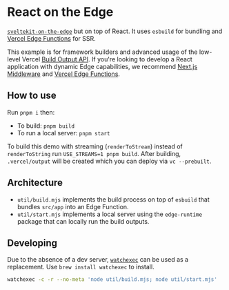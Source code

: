 # React on the Edge

[`sveltekit-on-the-edge`](https://sveltekit-on-the-edge.vercel.app/) but on top of React. It uses `esbuild` for bundling and [Vercel Edge Functions](https://vercel.com/edge) for SSR.

This example is for framework builders and advanced usage of the low-level Vercel [Build Output API](https://vercel.com/docs/build-output-api/v3). If you're looking to develop a React application with dynamic Edge capabilities, we recommend [Next.js Middleware](https://nextjs.org/docs/advanced-features/middleware) and [Vercel Edge Functions](https://vercel.com/edge).

## How to use

Run `pnpm i` then:

- To build: `pnpm build`
- To run a local server: `pnpm start`

To build this demo with streaming (`renderToStream`) instead of `renderToString` run `USE_STREAMS=1 pnpm build`.
After building, `.vercel/output` will be created which you can deploy via `vc --prebuilt`.

## Architecture

- `util/build.mjs` implements the build process on top of `esbuild` that bundles `src/app` into an Edge Function.
- `util/start.mjs` implements a local server using the `edge-runtime` package that can locally run the build outputs.

## Developing

Due to the absence of a dev server, [`watchexec`](https://github.com/watchexec/watchexec) can be used as a replacement. Use `brew install watchexec` to install.

```bash
watchexec -c -r --no-meta 'node util/build.mjs; node util/start.mjs'
```
